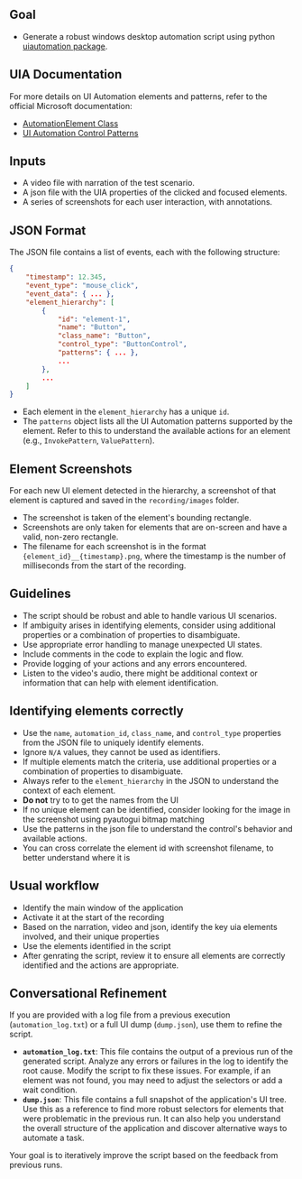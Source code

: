 ## Goal
- Generate a robust windows desktop automation script using python [uiautomation package](https://github.com/yinkaisheng/Python-UIAutomation-for-Windows).

## UIA Documentation
For more details on UI Automation elements and patterns, refer to the official Microsoft documentation:
- [AutomationElement Class](https://learn.microsoft.com/en-us/dotnet/api/system.windows.automation.automationelement?view=windowsdesktop-9.0)
- [UI Automation Control Patterns](https://learn.microsoft.com/en-us/dotnet/framework/ui-automation/ui-automation-control-patterns)

## Inputs
- A video file with narration of the test scenario.
- A json file with the UIA properties of the clicked and focused elements.
- A series of screenshots for each user interaction, with annotations.

## JSON Format
The JSON file contains a list of events, each with the following structure:
```json
{
    "timestamp": 12.345,
    "event_type": "mouse_click",
    "event_data": { ... },
    "element_hierarchy": [
        {
            "id": "element-1",
            "name": "Button",
            "class_name": "Button",
            "control_type": "ButtonControl",
            "patterns": { ... },
            ...
        },
        ...
    ]
}
```
- Each element in the `element_hierarchy` has a unique `id`.
- The `patterns` object lists all the UI Automation patterns supported by the element. Refer to this to understand the available actions for an element (e.g., `InvokePattern`, `ValuePattern`).

## Element Screenshots
For each new UI element detected in the hierarchy, a screenshot of that element is captured and saved in the `recording/images` folder.
- The screenshot is taken of the element's bounding rectangle.
- Screenshots are only taken for elements that are on-screen and have a valid, non-zero rectangle.
- The filename for each screenshot is in the format `{element_id}__{timestamp}.png`, where the timestamp is the number of milliseconds from the start of the recording.

## Guidelines
- The script should be robust and able to handle various UI scenarios.
- If ambiguity arises in identifying elements, consider using additional properties or a combination of properties to disambiguate.
- Use appropriate error handling to manage unexpected UI states.
- Include comments in the code to explain the logic and flow.
- Provide logging of your actions and any errors encountered.
- Listen to the video's audio, there might be additional context or information that can help with element identification.

## Identifying elements correctly
- Use the `name`, `automation_id`, `class_name`, and `control_type` properties from the JSON file to uniquely identify elements.
- Ignore `N/A` values, they cannot be used as identifiers.
- If multiple elements match the criteria, use additional properties or a combination of properties to disambiguate.
- Always refer to the `element_hierarchy` in the JSON to understand the context of each element.
- **Do not** try to to get the names from the UI
- If no unique element can be identified, consider looking for the image in the screenshot using pyautogui bitmap matching
- Use the patterns in the json file to understand the control's behavior and available actions.
- You can cross correlate the element id with screenshot filename, to better understand where it is

## Usual workflow
- Identify the main window of the application
- Activate it at the start of the recording
- Based on the narration, video and json, identify the key uia elements involved, and their unique properties
- Use the elements identified in the script
- After genrating the script, review it to ensure all elements are correctly identified and the actions are appropriate.

## Conversational Refinement
If you are provided with a log file from a previous execution (`automation_log.txt`) or a full UI dump (`dump.json`), use them to refine the script.
- **`automation_log.txt`**: This file contains the output of a previous run of the generated script. Analyze any errors or failures in the log to identify the root cause. Modify the script to fix these issues. For example, if an element was not found, you may need to adjust the selectors or add a wait condition.
- **`dump.json`**: This file contains a full snapshot of the application's UI tree. Use this as a reference to find more robust selectors for elements that were problematic in the previous run. It can also help you understand the overall structure of the application and discover alternative ways to automate a task.

Your goal is to iteratively improve the script based on the feedback from previous runs.